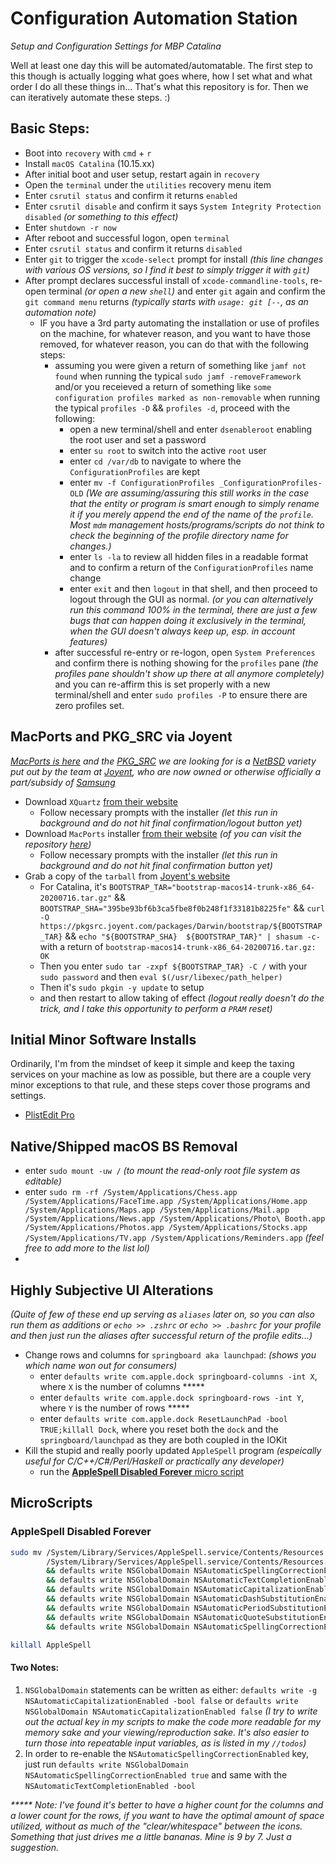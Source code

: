 # Configuration Automation Station
_Setup and Configuration Settings for MBP Catalina_

Well at least one day this will be automated/automatable. The first step to this though is actually logging what goes where, how I set what and what order I do all these things in... That's what this repository is for. Then we can iteratively automate these steps. :)

## Basic Steps:
- Boot into `recovery` with `cmd` + `r`
- Install `macOS Catalina` (10.15.xx)
- After initial boot and user setup, restart again in `recovery`
- Open the `terminal` under the `utilities` recovery menu item
- Enter `csrutil status` and confirm it returns `enabled`
- Enter `csrutil disable` and confirm it says `System Integrity Protection disabled` _(or something to this effect)_
- Enter `shutdown -r now`
- After reboot and successful logon, open `terminal`
- Enter `csrutil status` and confirm it returns `disabled`
- Enter `git` to trigger the `xcode-select` prompt for install _(this line changes with various OS versions, so I find it best to simply trigger it with `git`)_
- After prompt declares successful install of `xcode-commandline-tools`, re-open terminal _(or open a new `shell`)_ and enter `git` again and confirm the `git command menu` returns _(typically starts with `usage: git [--`, as an automation note)_
  - IF you have a 3rd party automating the installation or use of profiles on the machine, for whatever reason, and you want to have those removed, for whatever reason, you can do that with the following steps:
    - assuming you were given a return of something like `jamf not found` when running the typical `sudo jamf -removeFramework` and/or you receieved a return of something like `some configuration profiles marked as non-removable` when running the typical `profiles -D` && `profiles -d`, proceed with the following:
      - open a new terminal/shell and enter `dsenableroot` enabling the root user and set a password
      - enter `su root` to switch into the active `root` user
      - enter `cd /var/db` to navigate to where the `ConfigurationProfiles` are kept
      - enter `mv -f ConfigurationProfiles _ConfigurationProfiles-OLD` _(We are assuming/assuring this still works in the case that the entity or program is smart enough to simply rename it if you merely append the end of the name of the `profile`. Most `mdm` management hosts/programs/scripts do not think to check the beginning of the profile directory name for changes.)_ 
      - enter `ls -la` to review all hidden files in a readable format and to confirm a return of the `ConfigurationProfiles` name change
      - enter `exit` and then `logout` in that shell, and then proceed to logout through the GUI as normal. _(or you can alternatively run this command 100% in the terminal, there are just a few bugs that can happen doing it exclusively in the terminal, when the GUI doesn't always keep up, esp. in account features)_
    - after successful re-entry or re-logon, open `System Preferences` and confirm there is nothing showing for the `profiles` pane _(the profiles pane shouldn't show up there at all anymore completely)_ and you can re-affirm this is set properly with a new terminal/shell and enter `sudo profiles -P` to ensure there are zero profiles set.

## MacPorts and PKG_SRC via Joyent
_[MacPorts is here](#) and the [PKG_SRC](#) we are looking for is a [NetBSD](#) variety put out by the team at [Joyent](#), who are now owned or otherwise officially a part/subsidy of [Samsung](#)_

- Download `XQuartz` [from their website](https://www.xquartz.org)
  - Follow necessary prompts with the installer _(let this run in background and do not hit final confirmation/logout button yet)_
- Download `MacPorts` installer [from their website](https://www.macports.org/install.php) _(of you can visit the repository [here](https://github.com/macports/macports-base))_
  - Follow necessary prompts with the installer _(let this run in background and do not hit final confirmation button yet)_
- Grab a copy of the `tarball` from [Joyent's website](https://pkgsrc.joyent.com)
  - For Catalina, it's `BOOTSTRAP_TAR="bootstrap-macos14-trunk-x86_64-20200716.tar.gz"` && `BOOTSTRAP_SHA="395be93bf6b3ca5fbe8f0b248f1f33181b8225fe"` && `curl -O https://pkgsrc.joyent.com/packages/Darwin/bootstrap/${BOOTSTRAP_TAR}` && `echo "${BOOTSTRAP_SHA}  ${BOOTSTRAP_TAR}" | shasum -c-` with a return of `bootstrap-macos14-trunk-x86_64-20200716.tar.gz: OK`
  - Then you enter `sudo tar -zxpf ${BOOTSTRAP_TAR} -C /` with your `sudo password` and then `eval $(/usr/libexec/path_helper)`
  - Then it's `sudo pkgin -y update` to setup
  - and then restart to allow taking of effect _(logout really doesn't do the trick, and I take this opportunity to perform a `PRAM` reset)_

## Initial Minor Software Installs
Ordinarily, I'm from the mindset of keep it simple and keep the taxing services on your machine as low as possible, but there are a couple very minor exceptions to that rule, and these steps cover those programs and settings. 

- [PlistEdit Pro](https://www.fatcatsoftware.com/plisteditpro/)


## Native/Shipped macOS BS Removal
- enter `sudo mount -uw /` _(to mount the read-only root file system as editable)_
- enter `sudo rm -rf /System/Applications/Chess.app /System/Applications/FaceTime.app /System/Applications/Home.app /System/Applications/Maps.app /System/Applications/Mail.app /System/Applications/News.app /System/Applications/Photo\ Booth.app /System/Applications/Photos.app /System/Applications/Stocks.app /System/Applications/TV.app /System/Applications/Reminders.app` _(feel free to add more to the list lol)_
- 

## Highly Subjective UI Alterations
_(Quite of few of these end up serving as `aliases` later on, so you can also run them as additions or `echo >> .zshrc` or `echo >> .bashrc` for your profile and then just run the aliases after successful return of the profile edits...)_
- Change rows and columns for `springboard aka launchpad`: _(shows you which name won out for consumers)_
  - enter `defaults write com.apple.dock springboard-columns -int X`, where `X` is the number of columns *****
  - enter `defaults write com.apple.dock springboard-rows -int Y`, where `Y` is the number of rows *****
  - enter `defaults write com.apple.dock ResetLaunchPad -bool TRUE;killall Dock`, where you reset both the `dock` and the `springboard/launchpad` as they are both coupled in the IOKit
- Kill the stupid and really poorly updated `AppleSpell` program _(espeically useful for C/C++/C#/Perl/Haskell or practically any developer)_
  - run the [**AppleSpell Disabled Forever** micro script](https://github.com/felenk/config_mbp/blob/main/README.md#applespell-disabled-forever)


## MicroScripts

### AppleSpell Disabled Forever
```sh
sudo mv /System/Library/Services/AppleSpell.service/Contents/Resources \
        /System/Library/Services/AppleSpell.service/Contents/Resources.disabled \
        && defaults write NSGlobalDomain NSAutomaticSpellingCorrectionEnabled false \
        && defaults write NSGlobalDomain NSAutomaticTextCompletionEnabled false \
        && defaults write NSGlobalDomain NSAutomaticCapitalizationEnabled false \
        && defaults write NSGlobalDomain NSAutomaticDashSubstitutionEnabled false \
        && defaults write NSGlobalDomain NSAutomaticPeriodSubstitutionEnabled false \
        && defaults write NSGlobalDomain NSAutomaticQuoteSubstitutionEnabled false \
        && defaults write NSGlobalDomain NSAutomaticSpellingCorrectionEnabled false \

killall AppleSpell
```
#### Two Notes:
1. `NSGlobalDomain` statements can be written as either: `defaults write -g NSAutomaticCapitalizationEnabled -bool false` or `defaults write NSGlobalDomain NSAutomaticCapitalizationEnabled false` _(I try to write out the actual key in my scripts to make the code more readable for my memory sake and your viewing/reproduction sake. It's also easier to turn those into repeatable input variables, as is listed in my `//todos`)_
2. In order to re-enable the `NSAutomaticSpellingCorrectionEnabled` key, just run `defaults write NSGlobalDomain NSAutomaticSpellingCorrectionEnabled true` and same with the `NSAutomaticTextCompletionEnabled -bool`


_***** Note: I've found it's better to have a higher count for the columns and a lower count for the rows, if you want to have the optimal amount of space utilized, without as much of the "clear/whitespace" between the icons. Something that just drives me a little bananas. Mine is 9 by 7. Just a suggestion._

